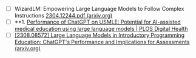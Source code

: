 
- [ ] WizardLM: Empowering Large Language Models to Follow Complex Instructions [2304.12244.pdf (arxiv.org)](https://arxiv.org/pdf/2304.12244.pdf)
- [ ] **1. [Performance of ChatGPT on USMLE: Potential for AI-assisted medical education using large language models | PLOS Digital Health](https://journals.plos.org/digitalhealth/article?id=10.1371/journal.pdig.0000198)
- [ ] [[2308.08572] Large Language Models in Introductory Programming Education: ChatGPT's Performance and Implications for Assessments (arxiv.org)](https://arxiv.org/abs/2308.08572)    
